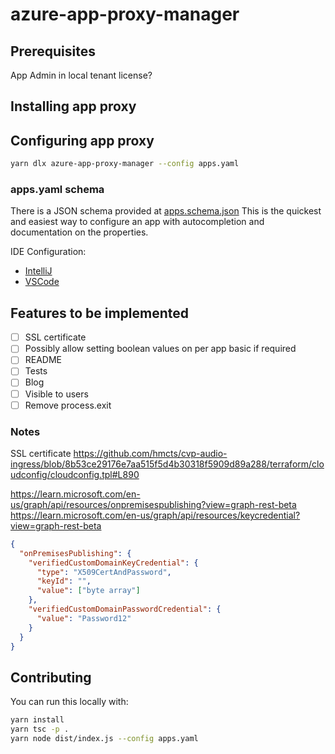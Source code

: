# azure-app-proxy-manager

## Prerequisites

App Admin in local tenant
license?

## Installing app proxy

## Configuring app proxy

```bash
yarn dlx azure-app-proxy-manager --config apps.yaml
```

### apps.yaml schema

There is a JSON schema provided at [apps.schema.json](apps.schema.json)
This is the quickest and easiest way to configure an app with autocompletion and documentation on the properties.

IDE Configuration:

- [IntelliJ](https://www.jetbrains.com/help/idea/json.html#ws_json_schema_add_custom)
- [VSCode](https://github.com/redhat-developer/vscode-yaml#associating-a-schema-to-a-glob-pattern-via-yamlschemas)

## Features to be implemented

- [ ] SSL certificate
- [ ] Possibly allow setting boolean values on per app basic if required
- [ ] README
- [ ] Tests
- [ ] Blog
- [ ] Visible to users
- [ ] Remove process.exit

### Notes

SSL certificate
https://github.com/hmcts/cvp-audio-ingress/blob/8b53ce29176e7aa515f5d4b30318f5909d89a288/terraform/cloudconfig/cloudconfig.tpl#L890

https://learn.microsoft.com/en-us/graph/api/resources/onpremisespublishing?view=graph-rest-beta
https://learn.microsoft.com/en-us/graph/api/resources/keycredential?view=graph-rest-beta

```json
{
  "onPremisesPublishing": {
    "verifiedCustomDomainKeyCredential": {
      "type": "X509CertAndPassword",
      "keyId": "",
      "value": ["byte array"]
    },
    "verifiedCustomDomainPasswordCredential": {
      "value": "Password12"
    }
  }
}
```

## Contributing

You can run this locally with:

```bash
yarn install
yarn tsc -p .
yarn node dist/index.js --config apps.yaml
```
